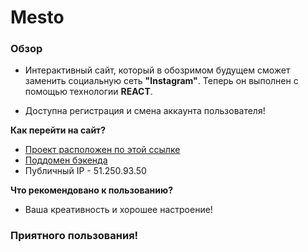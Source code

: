 # Mesto

### Обзор

* Интерактивный сайт, который в обозримом будущем сможет заменить социальную сеть **"Instagram"**. Теперь он выполнен с помощью технологии **REACT**.

* Доступна регистрация и смена аккаунта пользователя!

**Как перейти на сайт?**

* [Проект расположен по этой ссылке](https://billion.nomoredomains.xyz/sign-up)
* [Поддомен бэкенда](https://api.nomoredomains.xyz)
* Публичный IP - 51.250.93.50

**Что рекомендовано к пользованию?**

* Ваша креативность и хорошее настроение!

### Приятного пользования!
